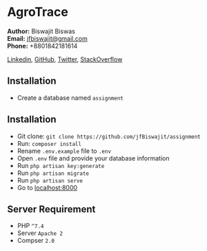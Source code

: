 # AgroTrace

**Author:** Biswajit Biswas\
**Email:** jfbiswajit@gmail.com\
**Phone:** +8801842181614

[Linkedin](https://www.linkedin.com/in/jfbiswajit), [GitHub](https://github.com/jfBiswajit), [Twitter](https://twitter.com/jfBiswajit), [StackOverflow](https://stackoverflow.com/users/11703105/biswajit-biswas) 

## Installation
- Create a database named `assignment`

## Installation
- Git clone: `git clone https://github.com/jfBiswajit/assignment`
- Run: `composer install`
- Rename `.env.example` file to `.env`
- Open `.env` file and provide your database information
- Run  `php artisan key:generate`
- Run  `php artisan migrate`
- Run  `php artisan serve`
- Go to  [localhost:8000](http://localhost:8000/)

## Server Requirement
- PHP `^7.4`
- Server `Apache 2`
- Compser `2.0`
